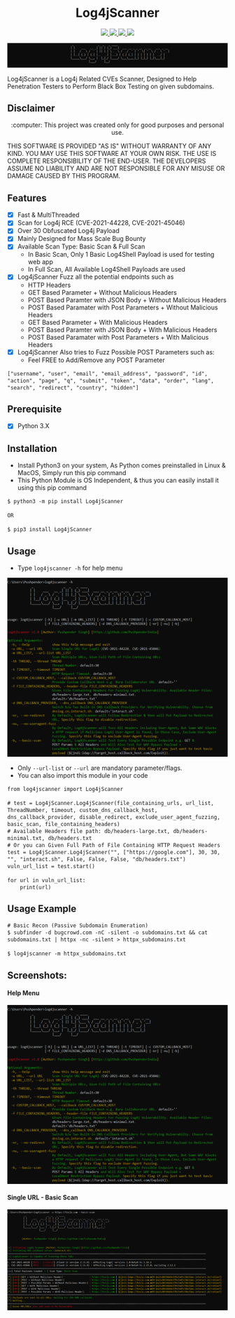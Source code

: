 <h1 align="center">Log4jScanner</h1>
<p align="center">
    <a href="https://python.org">
    <img src="https://img.shields.io/badge/Python-3.9-green.svg">
  </a>
  <a href="https://github.com/PushpenderIndia/Log4jScanner/blob/master/LICENSE">
    <img src="https://img.shields.io/badge/License-GNUv3-lightgrey.svg">
  </a>
  <a href="https://github.com/PushpenderIndia/Log4jScanner/releases">
    <img src="https://img.shields.io/badge/Release-1.1-blue.svg">
  </a>
    <a href="https://github.com/PushpenderIndia/Log4jScanner">
    <img src="https://img.shields.io/badge/Open%20Source-%E2%9D%A4-brightgreen.svg">
  </a>
</p>

<p align="center">
  <img src="https://github.com/PushpenderIndia/Log4jScanner/blob/3368a4679f094993189df1ba0839d03ba5cf0c11/img/Logo.PNG" alt="Log4jScanner Logo">
</p>     

Log4jScanner is a Log4j Related CVEs Scanner, Designed to Help Penetration Testers to Perform Black Box Testing on given subdomains.

## Disclaimer
<p align="center">
  :computer: This project was created only for good purposes and personal use.
</p>

THIS SOFTWARE IS PROVIDED "AS IS" WITHOUT WARRANTY OF ANY KIND. YOU MAY USE THIS SOFTWARE AT YOUR OWN RISK. THE USE IS COMPLETE RESPONSIBILITY OF THE END-USER. THE DEVELOPERS ASSUME NO LIABILITY AND ARE NOT RESPONSIBLE FOR ANY MISUSE OR DAMAGE CAUSED BY THIS PROGRAM.

## Features
- [x] Fast & MultiThreaded
- [x] Scan for Log4j RCE (CVE-2021-44228, CVE-2021-45046) 
- [x] Over 30 Obfuscated Log4j Payload
- [x] Mainly Designed for Mass Scale Bug Bounty
- [x] Available Scan Type: Basic Scan & Full Scan
    - In Basic Scan, Only 1 Basic Log4Shell Payload is used for testing web app
    - In Full Scan, All Available Log4Shell Payloads are used
- [x] Log4jScanner Fuzz all the potential endpoints such as 
    - HTTP Headers 
    - GET Based Parameter                       + Without Malicious Headers
    - POST Based Paramter with JSON Body        + Without Malicious Headers
    - POST Based Paramater with Post Parameters + Without Malicious Headers
    - GET Based Parameter                       + With Malicious Headers 
    - POST Based Paramter with JSON Body        + With Malicious Headers
    - POST Based Paramater with Post Parameters + With Malicious Headers
- [x] Log4jScanner Also tries to Fuzz Possible POST Parameters such as:
    - Feel FREE to Add/Remove any POST Parameter
```
["username", "user", "email", "email_address", "password", "id", "action", "page", "q", "submit", "token", "data", "order", "lang", "search", "redirect", "country", "hidden"]
```

## Prerequisite
- [x] Python 3.X

## Installation
* Install Python3 on your system, As Python comes preinstalled in Linux & MacOS, Simply run this pip command
* This Python Module is OS Independent, & thus you can easily install it using this pip command
```
$ python3 -m pip install Log4jScanner

OR

$ pip3 install Log4jScanner
```

## Usage 

* Type `log4jscanner -h` for help menu

![](/img/Help.PNG)

* Only `--url-list` or `--url` are mandatory parameter/flags.
* You can also import this module in your code

```
from log4jscanner import Log4jScanner

# test = Log4jScanner.Log4jScanner(file_containing_urls, url_list, ThreadNumber, timeout, custom_dns_callback_host, dns_callback_provider, disable_redirect, exclude_user_agent_fuzzing, basic_scan, file_containing_headers)
# Available Headers file path: db/headers-large.txt, db/headers-minimal.txt, db/headers.txt
# Or you can Given Full Path of File Containing HTTP Request Headers
test = Log4jScanner.Log4jScanner("", ["https://google.com"], 30, 30, "", "interact.sh", False, False, False, "db/headers.txt")
vuln_url_list = test.start()

for url in vuln_url_list:
    print(url)
```

## Usage Example
```
# Basic Recon (Passive Subdomain Enumeration)
$ subfinder -d bugcrowd.com -nC -silent -o subdomains.txt && cat subdomains.txt | httpx -nc -silent > httpx_subdomains.txt

$ log4jscanner -m httpx_subdomains.txt 
```

## Screenshots:

#### Help Menu
![](/img/Help.PNG)

#### Single URL - Basic Scan
![](/img/BasicScan.PNG)





